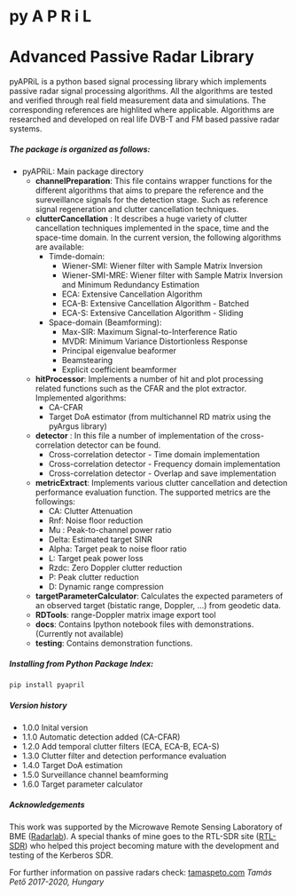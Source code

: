 # py A          P         R      i  L
# Advanced   Passive   Radar     Library

pyAPRiL is a python based signal processing library which implements passive radar signal processing algorithms. All the algorithms are tested and verified through real field measurement data and simulations. The corresponding references are highlited where applicable. Algorithms are researched and developed on real life DVB-T and FM
based passive radar systems.

##### The package is organized as follows:

* pyAPRiL: Main package directory
	* **channelPreparation**: This file contains wrapper functions for the different algorithms that aims to prepare the  reference and the sureveillance signals for the detection stage. Such as reference signal regeneration and clutter cancellation techniques.
	* **clutterCancellation** : It describes a huge variety of clutter cancellation techniques implemented in the space, time and the space-time domain. In the current version, the following algorithms are available:
	    * Timde-domain: 
	        * Wiener-SMI: Wiener filter with Sample Matrix Inversion
	        * Wiener-SMI-MRE: Wiener filter with Sample Matrix Inversion and Minimum Redundancy Estimation
	        * ECA: Extensive Cancellation Algorithm
	        * ECA-B: Extensive Cancellation Algorithm - Batched
	        * ECA-S: Extensive Cancellation Algorithm - Sliding
	    * Space-domain (Beamforming):
	        *    Max-SIR: Maximum Signal-to-Interference Ratio
	        *    MVDR: Minimum Variance Distortionless Response
	        *    Principal eigenvalue beaformer
	        *    Beamstearing
	        *    Explicit coefficient beamformer
	* **hitProcessor**: Implements a number of hit and plot processing related functions such as the CFAR and the plot extractor. Implemented algorithms:
	    * CA-CFAR
	    *  Target DoA estimator (from multichannel RD matrix using the pyArgus library)
	* **detector** : In this file a number of implementation of the cross-correlation detector can be found.
	    * Cross-correlation detector - Time domain implementation
	    * Cross-correlation detector - Frequency domain implementation
	    * Cross-correlation detector - Overlap and save implementation
	* **metricExtract**: Implements various clutter cancellation and detection performance evaluation function. The supported metrics are the followings:
	    * CA: Clutter Attenuation
	    * Rnf: Noise floor reduction
	    * Mu : Peak-to-channel power ratio
	    * Delta: Estimated target SINR
	    * Alpha: Target peak to noise floor ratio
	    * L: Target peak power loss
	    * Rzdc: Zero Doppler clutter reduction
	    * P: Peak clutter reduction
	    * D: Dynamic range compression
	* **targetParameterCalculator**: Calculates the expected parameters of an observed target (bistatic range, Doppler, ...) from geodetic data.
	* **RDTools**: range-Doppler matrix image export tool
	* **docs**: Contains Ipython notebook files with demonstrations. (Currently not available)
	* **testing**: Contains demonstration functions.

##### Installing from Python Package Index:
```python
pip install pyapril
```

##### Version history
* 1.0.0 Inital version
* 1.1.0 Automatic detection added (CA-CFAR)
* 1.2.0 Add temporal clutter filters (ECA, ECA-B, ECA-S)
* 1.3.0 Clutter filter and detection performance evaluation
* 1.4.0 Target DoA estimation
* 1.5.0 Surveillance channel beamforming
* 1.6.0 Target parameter calculator

##### Acknowledgements
This work was supported by the Microwave Remote Sensing Laboratory of BME ([Radarlab](http://radarlab.mht.bme.hu)). A special thanks of mine goes to the  RTL-SDR site ([RTL-SDR](https://www.rtl-sdr.com/)) who helped this project becoming mature with the development and testing of the Kerberos SDR.


For further information on passive radars check: [tamaspeto.com](https://tamaspeto.com)
*Tamás Pető*
*2017-2020, Hungary*



